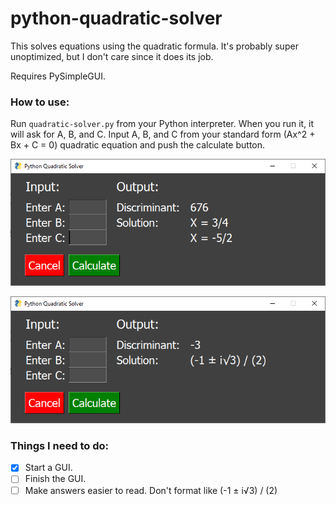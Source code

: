 # python-quadratic-solver
This solves equations using the quadratic formula. It's probably super unoptimized, but I don't care since it does its job.

Requires PySimpleGUI.

### How to use:

Run `quadratic-solver.py` from your Python interpreter.
When you run it, it will ask for A, B, and C.
Input A, B, and C from your standard form (Ax^2 + Bx + C = 0) quadratic equation and push the calculate button.

![Preview](images/preview1.PNG)

![Preview](images/preview2.PNG)

### Things I need to do:

- [x] Start a GUI.
- [ ] Finish the GUI.
- [ ] Make answers easier to read. Don't format like (-1 ± i√3) / (2)

